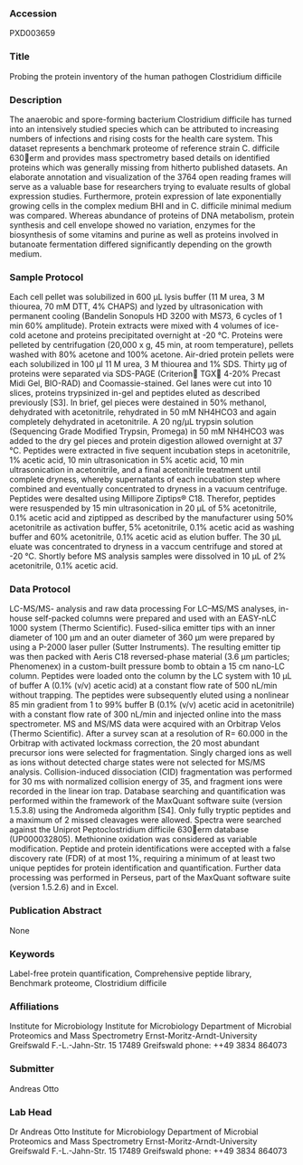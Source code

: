 ### Accession
PXD003659

### Title
Probing the protein inventory of the human pathogen Clostridium difficile

### Description
The anaerobic and spore-forming bacterium Clostridium difficile has turned into an intensively studied species which can be attributed to increasing numbers of infections and rising costs for the health care system. This dataset represents a benchmark proteome of reference strain C. difficile 630erm and provides mass spectrometry based details on identified proteins which was generally missing from hitherto published datasets. An elaborate annotation and visualization of the 3764 open reading frames will serve as a valuable base for researchers trying to evaluate results of global expression studies. Furthermore, protein expression of late exponentially growing cells in the complex medium BHI and in C. difficile minimal medium was compared. Whereas abundance of proteins of DNA metabolism, protein synthesis and cell envelope showed no variation, enzymes for the biosynthesis of some vitamins and purine as well as proteins involved in butanoate fermentation differed significantly depending on the growth medium.

### Sample Protocol
Each cell pellet was solubilized in 600 µL lysis buffer (11 M urea, 3 M thiourea, 70 mM DTT, 4% CHAPS) and lyzed by ultrasonication with permanent cooling (Bandelin Sonopuls HD 3200 with MS73, 6 cycles of 1 min 60% amplitude). Protein extracts were mixed with 4 volumes of ice-cold acetone and proteins precipitated overnight at -20 °C. Proteins were pelleted by centrifugation (20,000 x g, 45 min, at room temperature), pellets washed with 80% acetone and 100% acetone. Air-dried protein pellets were each solubilized in 100 µl 11 M urea, 3 M thiourea and 1% SDS. Thirty µg of proteins were separated via SDS-PAGE (Criterion TGX 4-20% Precast Midi Gel, BIO-RAD) and Coomassie-stained. Gel lanes were cut into 10 slices, proteins trypsinized in-gel and peptides eluted as described previously [S3]. In brief, gel pieces were destained in 50% methanol, dehydrated with acetonitrile, rehydrated in 50 mM NH4HCO3 and again completely dehydrated in acetonitrile. A 20 ng/µL trypsin solution (Sequencing Grade Modified Trypsin, Promega) in 50 mM NH4HCO3 was added to the dry gel pieces and protein digestion allowed overnight at 37 °C. Peptides were extracted in five sequent incubation steps in acetonitrile, 1% acetic acid, 10 min ultrasonication in 5% acetic acid, 10 min ultrasonication in acetonitrile, and a final acetonitrile treatment until complete dryness, whereby supernatants of each incubation step where combined and eventually concentrated to dryness in a vacuum centrifuge.  Peptides were desalted using Millipore Ziptips® C18. Therefor, peptides were resuspended by 15 min ultrasonication in 20 µL of 5% acetonitrile, 0.1% acetic acid and ziptipped as described by the manufacturer using 50% acetonitrile as activation buffer, 5% acetonitrile, 0.1% acetic acid as washing buffer and 60% acetonitrile, 0.1% acetic acid as elution buffer. The 30 µL eluate was concentrated to dryness in a vaccum centrifuge and stored at -20 °C. Shortly before MS analysis samples were dissolved in 10 µL of 2% acetonitrile, 0.1% acetic acid.

### Data Protocol
LC-MS/MS- analysis and raw data processing For LC–MS/MS analyses, in-house self-packed columns were prepared and used with an EASY-nLC 1000 system (Thermo Scientific). Fused-silica emitter tips with an inner diameter of 100 μm and an outer diameter of 360 μm were prepared by using a P-2000 laser puller (Sutter Instruments). The resulting emitter tip was then packed with Aeris C18 reversed-phase material (3.6 μm particles; Phenomenex) in a custom-built pressure bomb to obtain a 15 cm nano-LC column. Peptides were loaded onto the column by the LC system with 10 μL of buffer A (0.1% (v/v) acetic acid) at a constant flow rate of 500 nL/min without trapping. The peptides were subsequently eluted using a nonlinear 85 min gradient from 1 to 99% buffer B (0.1% (v/v) acetic acid in acetonitrile) with a constant flow rate of 300 nL/min and injected online into the mass spectrometer. MS and MS/MS data were acquired with an Orbitrap Velos (Thermo Scientific). After a survey scan at a resolution of R= 60.000 in the Orbitrap with activated lockmass correction, the 20 most abundant precursor ions were selected for fragmentation. Singly charged ions as well as ions without detected charge states were not selected for MS/MS analysis. Collision-induced dissociation (CID) fragmentation was performed for 30 ms with normalized collision energy of 35, and fragment ions were recorded in the linear ion trap. Database searching and quantification was performed within the framework of the MaxQuant software suite (version 1.5.3.8) using the Andromeda algorithm [S4]. Only fully tryptic peptides and a maximum of 2 missed cleavages were allowed. Spectra were searched against the Uniprot Peptoclostridium difficile 630erm database (UP000032805). Methionine oxidation was considered as variable modification. Peptide and protein identifications were accepted with a false discovery rate (FDR) of at most 1%, requiring a minimum of at least two unique peptides for protein identification and quantification. Further data processing was performed in Perseus, part of the MaxQuant software suite (version 1.5.2.6) and in Excel.

### Publication Abstract
None

### Keywords
Label-free protein quantification, Comprehensive peptide library, Benchmark proteome, Clostridium difficile

### Affiliations
Institute for Microbiology
Institute for Microbiology Department of Microbial Proteomics and Mass Spectrometry Ernst-Moritz-Arndt-University Greifswald F.-L.-Jahn-Str. 15 17489 Greifswald phone:  ++49 3834 864073

### Submitter
Andreas Otto

### Lab Head
Dr Andreas Otto
Institute for Microbiology Department of Microbial Proteomics and Mass Spectrometry Ernst-Moritz-Arndt-University Greifswald F.-L.-Jahn-Str. 15 17489 Greifswald phone:  ++49 3834 864073


